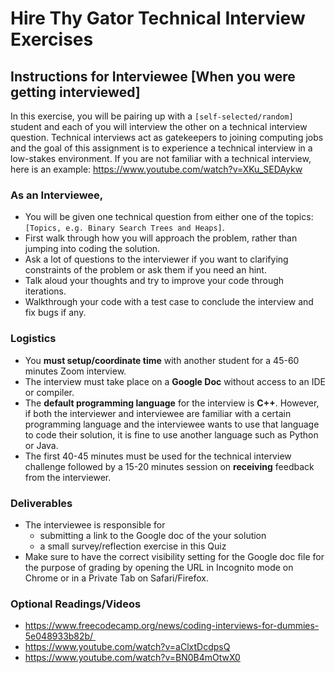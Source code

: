 # Hire Thy Gator Technical Interview Exercises

## Instructions for Interviewee [When you were getting interviewed] 

In this exercise, you will be pairing up with a `[self-selected/random]` student and each of you will interview the other on a technical interview question. Technical interviews act as gatekeepers to joining computing jobs and the goal of this assignment is to experience a technical interview in a low-stakes environment. If you are not familiar with a technical interview, here is an example: https://www.youtube.com/watch?v=XKu_SEDAykw


### As an Interviewee, 
- You will be given one technical question from either one of the topics: `[Topics, e.g. Binary Search Trees and Heaps]`.  
- First walk through how you will approach the problem, rather than jumping into coding the solution.
- Ask a lot of questions to the interviewer if you want to clarifying constraints of the problem or ask them if you need an hint.
- Talk aloud your thoughts and try to improve your code through iterations.
- Walkthrough your code with a test case to conclude the interview and fix bugs if any.

### Logistics
- You **must setup/coordinate time** with another student for a 45-60 minutes Zoom interview.
- The interview must take place on a **Google Doc** without access to an IDE or compiler. 
- The **default programming language** for the interview is **C++**. However, if both the interviewer and interviewee are familiar with a certain programming language and the interviewee wants to use that language to code their solution, it is fine to use another language such as Python or Java.
- The first 40-45 minutes must be used for the technical interview challenge followed by a 15-20 minutes session on **receiving** feedback from the interviewer. 

### Deliverables
- The interviewee is responsible for 
    - submitting a link to the Google doc of the your solution 
    - a small survey/reflection exercise in this Quiz 
- Make sure to have the correct visibility setting for the Google doc file for the purpose of grading by opening the URL in Incognito mode on Chrome or in a Private Tab on Safari/Firefox.

### Optional Readings/Videos
- https://www.freecodecamp.org/news/coding-interviews-for-dummies-5e048933b82b/ 
- https://www.youtube.com/watch?v=aClxtDcdpsQ
- https://www.youtube.com/watch?v=BN0B4mOtwX0 